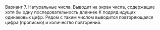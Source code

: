 Вариант 7. Натуральные числа. Выводит на экран числа, содержащие хотя бы одну последовательность длиннее К подряд идущих одинаковых цифр. Рядом с таким числом выводится повторяющаяся цифра (прописью) и количество повторений.

